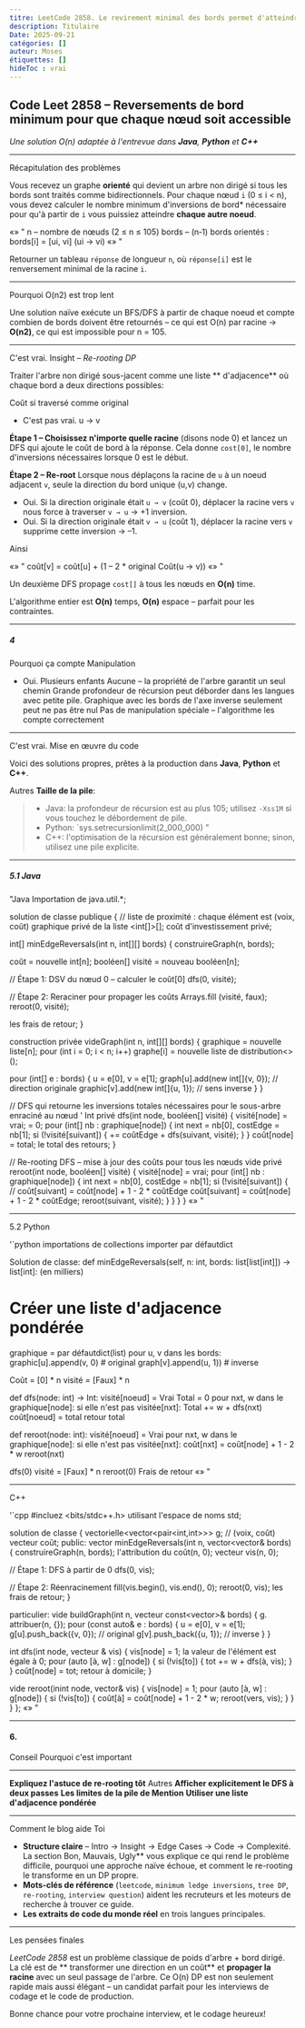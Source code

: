 ```yaml
---
titre: LeetCode 2858. Le revirement minimal des bords permet d'atteindre chaque nœud -
description: Titulaire
Date: 2025-09-21
catégories: []
auteur: Moses
étiquettes: []
hideToc : vrai
---
```

## Code Leet 2858 – Reversements de bord minimum pour que chaque nœud soit accessible
*Une solution O(n) adaptée à l'entrevue dans **Java**, **Python** et **C++***

---

Récapitulation des problèmes

Vous recevez un graphe **orienté** qui devient un arbre non dirigé si tous les bords sont traités comme bidirectionnels.
Pour chaque nœud `i` (0 ≤ i < n), vous devez calculer le nombre minimum d'inversions de bord* nécessaire pour qu'à partir de `i` vous puissiez atteindre **chaque autre noeud**.

«» "
n – nombre de nœuds (2 ≤ n ≤ 105)
bords – (n‐1) bords orientés : bords[i] = [ui, vi] (ui → vi)
«» "

Retourner un tableau `réponse` de longueur `n`, où `réponse[i]` est le renversement minimal de la racine `i`.

---

Pourquoi O(n2) est trop lent

Une solution naïve exécute un BFS/DFS à partir de chaque noeud et compte combien de bords doivent être retournés – ce qui est O(n) par racine → **O(n2)**, ce qui est impossible pour n = 105.

---

C'est vrai. Insight – *Re-rooting DP*

Traiter l'arbre non dirigé sous-jacent comme une liste ** d'adjacence** où chaque bord a deux directions possibles:

Coût si traversé comme original
- C'est pas vrai.
u → v

**Étape 1 – Choisissez n'importe quelle racine** (disons node 0) et lancez un DFS qui ajoute le coût de bord à la réponse.
Cela donne `cost[0]`, le nombre d'inversions nécessaires lorsque 0 est le début.

**Étape 2 – Re-root**
Lorsque nous déplaçons la racine de `u` à un noeud adjacent `v`, seule la direction du bord unique (u,v) change.
- Oui. Si la direction originale était `u → v` (coût 0), déplacer la racine vers `v` nous force à traverser `v → u` → +1 inversion.
- Oui. Si la direction originale était `v → u` (coût 1), déplacer la racine vers `v` supprime cette inversion → –1.

Ainsi

«» "
coût[v] = coût[u] + (1 – 2 * original Coût(u → v))
«» "

Un deuxième DFS propage `cost[]` à tous les nœuds en **O(n)** time.

L'algorithme entier est **O(n)** temps, **O(n)** espace – parfait pour les contraintes.

---

##### 4

Pourquoi ça compte Manipulation
- Oui.
Plusieurs enfants Aucune – la propriété de l'arbre garantit un seul chemin
Grande profondeur de récursion peut déborder dans les langues avec petite pile.
Graphique avec les bords de l'axe inverse seulement peut ne pas être nul Pas de manipulation spéciale – l'algorithme les compte correctement

---

C'est vrai. Mise en œuvre du code

Voici des solutions propres, prêtes à la production dans **Java**, **Python** et **C++**.

Autres **Taille de la pile**:
> - Java: la profondeur de récursion est au plus 105; utilisez `-Xss1M` si vous touchez le débordement de pile.
> - Python: `sys.setrecursionlimit(2_000_000) "
> - C++: l'optimisation de la récursion est généralement bonne; sinon, utilisez une pile explicite.

---

##### 5.1 Java

"Java
Importation de java.util.*;

solution de classe publique {
// liste de proximité : chaque élément est (voix, coût)
graphique privé de la liste <int[]>[];
coût d'investissement privé;

int[] minEdgeReversals(int n, int[][] bords) {
construireGraph(n, bords);

coût = nouvelle int[n];
booléen[] visité = nouveau booléen[n];

// Étape 1: DSV du nœud 0 – calculer le coût[0]
dfs(0, visité);

// Étape 2: Reraciner pour propager les coûts
Arrays.fill (visité, faux);
reroot(0, visité);

les frais de retour;
}

construction privée videGraph(int n, int[][] bords) {
graphique = nouvelle liste[n];
pour (int i = 0; i < n; i++) graphe[i] = nouvelle liste de distribution<>();

pour (int[] e : bords) {
u = e[0], v = e[1];
graph[u].add(new int[]{v, 0}); // direction originale
graphic[v].add(new int[]{u, 1}); // sens inverse
}
}

// DFS qui retourne les inversions totales nécessaires pour le sous-arbre enraciné au nœud '
Int privé dfs(int node, booléen[] visité) {
visité[node] = vrai;
= 0;
pour (int[] nb : graphique[node]) {
int next = nb[0], costEdge = nb[1];
si (!visité[suivant]) {
+= coûtEdge + dfs(suivant, visité);
}
}
coût[node] = total;
le total des retours;
}

// Re-rooting DFS – mise à jour des coûts pour tous les nœuds
vide privé reroot(int node, booléen[] visité) {
visité[node] = vrai;
pour (int[] nb : graphique[node]) {
int next = nb[0], costEdge = nb[1];
si (!visité[suivant]) {
// coût[suivant] = coût[node] + 1 - 2 * coûtEdge
coût[suivant] = coût[node] + 1 - 2 * coûtEdge;
reroot(suivant, visité);
}
}
}
}
«» "

---

5.2 Python

'`python
importations
de collections importer par défautdict

Solution de classe:
def minEdgeReversals(self, n: int, bords: list[list[int]]) -> list[int]:
(en milliers)

# Créer une liste d'adjacence pondérée
graphique = par défautdict(list)
pour u, v dans les bords:
graphic[u].append(v, 0) # original
graph[v].append(u, 1)) # inverse

Coût = [0] * n
visité = [Faux] * n

def dfs(node: int) -> Int:
visité[noeud] = Vrai
Total = 0
pour nxt, w dans le graphique[node]:
si elle n'est pas visitée[nxt]:
Total += w + dfs(nxt)
coût[noeud] = total
retour total

def reroot(node: int):
visité[noeud] = Vrai
pour nxt, w dans le graphique[node]:
si elle n'est pas visitée[nxt]:
coût[nxt] = coût[node] + 1 - 2 * w
reroot(nxt)

dfs(0)
visité = [Faux] * n
reroot(0)
Frais de retour
«» "

---

C++

'`cpp
#incluez <bits/stdc++.h>
utilisant l'espace de noms std;

solution de classe {
vectorielle<vector<pair<int,int>>> g; // (voix, coût)
vecteur<int> coût;
public:
vector<int> minEdgeReversals(int n, vector<vector<int>& bords) {
construireGraph(n, bords);
l'attribution du coût(n, 0);
vecteur <char> vis(n, 0);

// Étape 1: DFS à partir de 0
dfs(0, vis);

// Étape 2: Réenracinement
fill(vis.begin(), vis.end(), 0);
reroot(0, vis);
les frais de retour;
}

particulier:
vide buildGraph(int n, vecteur const<vector<int>>& bords) {
g. attribuer(n, {});
pour (const auto& e : bords) {
u = e[0], v = e[1];
g[u].push_back({v, 0}); // original
g[v].push_back({u, 1}); // inverse
}
}

int dfs(int node, vecteur <char>& vis) {
vis[node] = 1;
la valeur de l'élément est égale à 0;
pour (auto [à, w] : g[node]) {
si (!vis[to]) {
tot += w + dfs(à, vis);
}
}
coût[node] = tot;
retour à domicile;
}

vide reroot(inint node, vector<char>& vis) {
vis[node] = 1;
pour (auto [à, w] : g[node]) {
si (!vis[to]) {
coût[à] = coût[node] + 1 - 2 * w;
reroot(vers, vis);
}
}
}
};
«» "

---

#### 6.

Conseil Pourquoi c'est important
-- -- -- -- --
**Expliquez l'astuce de re-rooting tôt**
Autres **Afficher explicitement le DFS à deux passes**
**Les limites de la pile de Mention**
**Utiliser une liste d'adjacence pondérée**

---

Comment le blog aide Toi

- **Structure claire** – Intro → Insight → Edge Cases → Code → Complexité.
La section Bon, Mauvais, Ugly** vous explique ce qui rend le problème difficile, pourquoi une approche naïve échoue, et comment le re-rooting le transforme en un DP propre.
- **Mots-clés de référence** (`leetcode`, `minimum ledge inversions`, `tree DP`, `re-rooting`, `interview question`) aident les recruteurs et les moteurs de recherche à trouver ce guide.
- **Les extraits de code du monde réel** en trois langues principales.

---

Les pensées finales

*LeetCode 2858* est un problème classique de poids d'arbre + bord dirigé.
La clé est de ** transformer une direction en un coût** et **propager la racine** avec un seul passage de l'arbre.
Ce O(n) DP est non seulement rapide mais aussi élégant – un candidat parfait pour les interviews de codage et le code de production.

Bonne chance pour votre prochaine interview, et le codage heureux!
